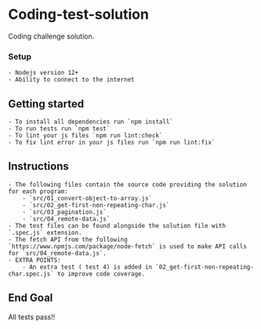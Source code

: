# Coding-test-solution
Coding challenge solution.

### Setup

    - Nodejs version 12+
    - Ability to connect to the internet

## Getting started

    - To install all dependencies run `npm install`
    - To run tests run `npm test`
    - To lint your js files `npm run lint:check`
    - To fix lint error in your js files run `npm run lint:fix`

## Instructions

    - The following files contain the source code providing the solution for each program:
        - `src/01_convert-object-to-array.js`
        - `src/02_get-first-non-repeating-char.js`
        - `src/03_pagination.js`
        - `src/04_remote-data.js`
    - The test files can be found alongside the solution file with `.spec.js` extension.
    - The fetch API from the following `https://www.npmjs.com/package/node-fetch` is used to make API calls for `src/04_remote-data.js`.
    - EXTRA POINTS:
        - An extra test ( test 4) is added in `02_get-first-non-repeating-char.spec.js` to improve code coverage.

## End Goal

All tests pass!!
